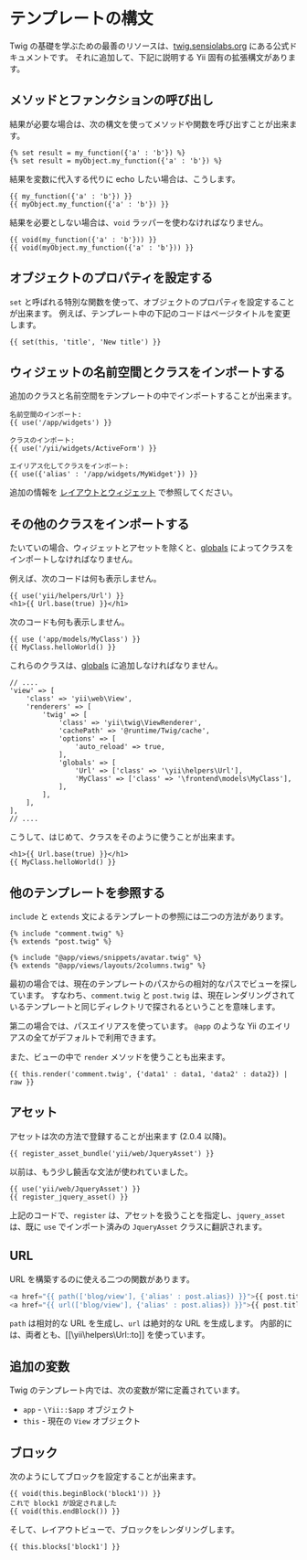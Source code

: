 テンプレートの構文
==================

Twig の基礎を学ぶための最善のリソースは、[twig.sensiolabs.org](http://twig.sensiolabs.org/documentation) にある公式ドキュメントです。
それに追加して、下記に説明する Yii 固有の拡張構文があります。

## メソッドとファンクションの呼び出し

結果が必要な場合は、次の構文を使ってメソッドや関数を呼び出すことが出来ます。

```twig
{% set result = my_function({'a' : 'b'}) %}
{% set result = myObject.my_function({'a' : 'b'}) %}
```

結果を変数に代入する代りに echo したい場合は、こうします。

```twig
{{ my_function({'a' : 'b'}) }}
{{ myObject.my_function({'a' : 'b'}) }}
```

結果を必要としない場合は、`void` ラッパーを使わなければなりません。

```twig
{{ void(my_function({'a' : 'b'})) }}
{{ void(myObject.my_function({'a' : 'b'})) }}
```

## オブジェクトのプロパティを設定する

`set` と呼ばれる特別な関数を使って、オブジェクトのプロパティを設定することが出来ます。
例えば、テンプレート中の下記のコードはページタイトルを変更します。

```twig
{{ set(this, 'title', 'New title') }}
```

## ウィジェットの名前空間とクラスをインポートする

追加のクラスと名前空間をテンプレートの中でインポートすることが出来ます。

```twig
名前空間のインポート:
{{ use('/app/widgets') }}

クラスのインポート:
{{ use('/yii/widgets/ActiveForm') }}

エイリアス化してクラスをインポート:
{{ use({'alias' : '/app/widgets/MyWidget'}) }}
```

追加の情報を [レイアウトとウィジェット](layouts-and-widgets.md) で参照してください。


## その他のクラスをインポートする

たいていの場合、ウィジェットとアセットを除くと、[globals](additional-configuration.md#globals) によってクラスをインポートしなければなりません。

例えば、次のコードは何も表示しません。

```
{{ use('yii/helpers/Url') }}
<h1>{{ Url.base(true) }}</h1>
```

次のコードも何も表示しません。

```
{{ use ('app/models/MyClass') }}  
{{ MyClass.helloWorld() }}
```

これらのクラスは、[globals](additional-configuration.md#globals) に追加しなければなりません。

```
// ....
'view' => [
    'class' => 'yii\web\View',
    'renderers' => [
        'twig' => [
            'class' => 'yii\twig\ViewRenderer',
            'cachePath' => '@runtime/Twig/cache',
            'options' => [
                'auto_reload' => true,
            ],
            'globals' => [
                'Url' => ['class' => '\yii\helpers\Url'],
                'MyClass' => ['class' => '\frontend\models\MyClass'],
            ],
        ],
    ],
],
// ....
```

こうして、はじめて、クラスをそのように使うことが出来ます。
```
<h1>{{ Url.base(true) }}</h1>
{{ MyClass.helloWorld() }}
```


## 他のテンプレートを参照する

`include` と `extends` 文によるテンプレートの参照には二つの方法があります。

```twig
{% include "comment.twig" %}
{% extends "post.twig" %}

{% include "@app/views/snippets/avatar.twig" %}
{% extends "@app/views/layouts/2columns.twig" %}
```

最初の場合では、現在のテンプレートのパスからの相対的なパスでビューを探しています。
すなわち、`comment.twig` と `post.twig` は、現在レンダリングされているテンプレートと同じディレクトリで探されるということを意味します。

第二の場合では、パスエイリアスを使っています。
`@app` のような Yii のエイリアスの全てがデフォルトで利用できます。

また、ビューの中で `render` メソッドを使うことも出来ます。
```
{{ this.render('comment.twig', {'data1' : data1, 'data2' : data2}) | raw }}
```

## アセット

アセットは次の方法で登録することが出来ます (2.0.4 以降)。

```twig
{{ register_asset_bundle('yii/web/JqueryAsset') }}
```

以前は、もう少し饒舌な文法が使われていました。

```twig
{{ use('yii/web/JqueryAsset') }}
{{ register_jquery_asset() }}
```

上記のコードで、`register` は、アセットを扱うことを指定し、`jquery_asset` は、既に `use` でインポート済みの `JqueryAsset` クラスに翻訳されます。


## URL

URL を構築するのに使える二つの関数があります。

```php
<a href="{{ path(['blog/view'], {'alias' : post.alias}) }}">{{ post.title }}</a>
<a href="{{ url(['blog/view'], {'alias' : post.alias}) }}">{{ post.title }}</a>
```

`path` は相対的な URL を生成し、`url` は絶対的な URL を生成します。
内部的には、両者とも、[[\yii\helpers\Url::to]] を使っています。

## 追加の変数

Twig のテンプレート内では、次の変数が常に定義されています。

- `app` - `\Yii::$app` オブジェクト
- `this` - 現在の `View` オブジェクト

 
## ブロック

次のようにしてブロックを設定することが出来ます。

```twig
{{ void(this.beginBlock('block1')) }}
これで block1 が設定されました
{{ void(this.endBlock()) }}
```

そして、レイアウトビューで、ブロックをレンダリングします。

```twig
{{ this.blocks['block1'] }}
```
